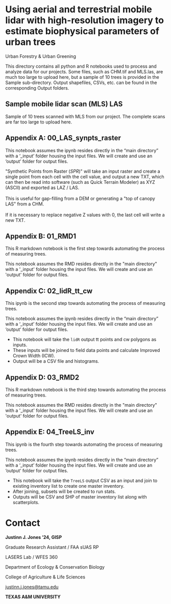 # Using aerial and terrestrial mobile lidar with high-resolution imagery to estimate biophysical parameters of urban trees
Urban Forestry & Urban Greening

This directory contains all python and R notebooks used to process and analyze data for our projects. Some files, such as CHM.tif and MLS.las, are much too large to upload here, but a sample of 10 trees is provided in the Sample sub-directory. Output shapefiles, CSVs, etc. can be found in the corresponding Output folders. 

## Sample mobile lidar scan (MLS) LAS
Sample of 10 trees scanned with MLS from our project. The complete scans are far too large to upload here. 

## Appendix A: 00_LAS_synpts_raster
This notebook assumes the ipynb resides directly in the “main directory” with a ‘_input’ folder housing the input files. We will create and use an ‘output’ folder for output files.

"Synthetic Points from Raster $(SPR)$" will take an input raster and create a single point from each cell with the cell value, and output a new TXT, which can then be read into software (such as Quick Terrain Modeler) as XYZ (ASCII) and exported as LAZ / LAS. 
<br><br>
This is useful for gap-filling from a DEM or generating a "top of canopy LAS" from a CHM.
<br><br>
If it is necessary to replace negative Z values with 0, the last cell will write a new TXT. 

## Appendix B: 01_RMD1
This R markdown notebook is the first step towards automating the process of measuring trees.

This notebook assumes the RMD resides directly in the "main directory" with a '\_input' folder housing the input files. We will create and use an 'output' folder for output files.

## Appendix C: 02_lidR_tt_cw
This ipynb is the second step towards automating the process of measuring trees.

This notebook assumes the ipynb resides directly in the “main directory” with a ‘_input’ folder housing the input files. We will create and use an ‘output’ folder for output files.

- This notebook will take the `lidR` output tt points and cw polygons as inputs. 
- These inputs will be joined to field data points and calculate Improved Crown Width (ICW). 
- Output will be a CSV file and histograms. 

## Appendix D: 03_RMD2
This R markdown notebook is the third step towards automating the process of measuring trees.

This notebook assumes the RMD resides directly in the "main directory" with a '\_input' folder housing the input files. We will create and use an 'output' folder for output files.

## Appendix E: 04_TreeLS_inv
This ipynb is the fourth step towards automating the process of measuring trees.

This notebook assumes the ipynb resides directly in the “main directory” with a ‘_input’ folder housing the input files. We will create and use an ‘output’ folder for output files.

- This notebook will take the `TreeLS` output CSV as an input and join to existing inventory list to create one master inventory. 
- After joining, subsets will be created to run stats. 
- Outputs will be CSV and SHP of master inventory list along with scatterplots. 

# Contact 

**Justinn J. Jones ’24, GISP**

Graduate Research Assistant / FAA sUAS RP

LASERS Lab / WFES 360

Department of Ecology & Conservation Biology

College of Agriculture & Life Sciences

justinn.j.jones@tamu.edu

**TEXAS A&M UNIVERSITY**